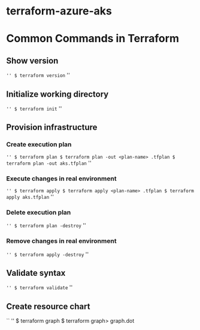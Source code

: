 # terraform-azure-aks

# Common Commands in Terraform

## Show version
`` ''
$ terraform version
`` ''

## Initialize working directory
`` ''
$ terraform init
`` ''

## Provision infrastructure

### Create execution plan
`` ''
$ terraform plan
$ terraform plan -out <plan-name> .tfplan
$ terraform plan -out aks.tfplan
`` ''
### Execute changes in real environment
`` ''
$ terraform apply
$ terraform apply <plan-name> .tfplan
$ terraform apply aks.tfplan
`` ''
### Delete execution plan
`` ''
$ terraform plan -destroy
`` ''
### Remove changes in real environment
`` ''
$ terraform apply -destroy
`` ''

## Validate syntax
`` ''
$ terraform validate
`` ''

## Create resource chart
`` ''
$ terraform graph
$ terraform graph> graph.dot
